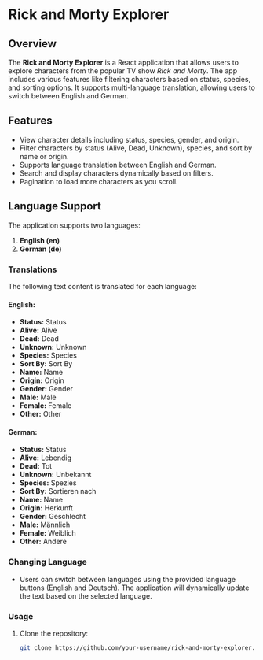 # Rick and Morty Explorer

## Overview
The **Rick and Morty Explorer** is a React application that allows users to explore characters from the popular TV show *Rick and Morty*. The app includes various features like filtering characters based on status, species, and sorting options. It supports multi-language translation, allowing users to switch between English and German.

## Features
- View character details including status, species, gender, and origin.
- Filter characters by status (Alive, Dead, Unknown), species, and sort by name or origin.
- Supports language translation between English and German.
- Search and display characters dynamically based on filters.
- Pagination to load more characters as you scroll.

## Language Support
The application supports two languages:
1. **English (en)** 
2. **German (de)**

### Translations

The following text content is translated for each language:

#### English:
- **Status:** Status
- **Alive:** Alive
- **Dead:** Dead
- **Unknown:** Unknown
- **Species:** Species
- **Sort By:** Sort By
- **Name:** Name
- **Origin:** Origin
- **Gender:** Gender
- **Male:** Male
- **Female:** Female
- **Other:** Other

#### German:
- **Status:** Status
- **Alive:** Lebendig
- **Dead:** Tot
- **Unknown:** Unbekannt
- **Species:** Spezies
- **Sort By:** Sortieren nach
- **Name:** Name
- **Origin:** Herkunft
- **Gender:** Geschlecht
- **Male:** Männlich
- **Female:** Weiblich
- **Other:** Andere

### Changing Language
- Users can switch between languages using the provided language buttons (English and Deutsch). The application will dynamically update the text based on the selected language.

### Usage
1. Clone the repository:
   ```bash
   git clone https://github.com/your-username/rick-and-morty-explorer.git
